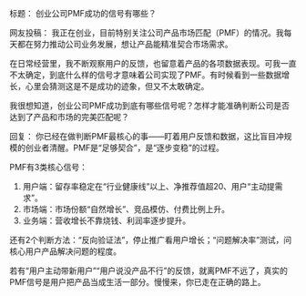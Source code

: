 标题：
创业公司PMF成功的信号有哪些？

网友投稿：
我正在创业，目前特别关注公司产品市场匹配（PMF）的情况。我每天都在努力推动公司业务发展，想让产品能精准契合市场需求。

在日常经营里，我不断观察用户的反馈，也留意着产品的各项数据表现。可我一直不太确定，到底什么样的信号才意味着公司实现了PMF。有时候看到一些数据增长，心里会猜测这是不是成功的迹象，但又不太敢确定。

我很想知道，创业公司PMF成功到底有哪些信号呢？怎样才能准确判断公司是否达到了产品和市场的完美匹配呢？ 

回复：
你已经在做判断PMF最核心的事——盯着用户反馈和数据，这比盲目冲规模的创业者清醒。PMF是“足够契合”，是“逐步变稳”的过程。

PMF有3类核心信号：
1. 用户端：留存率稳定在“行业健康线”以上、净推荐值超20、用户“主动提需求”。
2. 市场端：市场份额“自然增长”、竞品模仿、付费比例上升。
3. 业务端：营收增长不靠烧钱、利润率逐步提升。

还有2个判断方法：“反向验证法”，停止推广看用户增长；“问题解决率”测试，问核心用户产品解决问题的程度。

若有“用户主动带新用户”“用户说没产品不行”的反馈，就离PMF不远了，真实的PMF信号是用户把产品当成生活一部分。慢慢来，你已走在正确的路上。